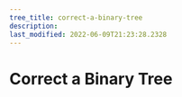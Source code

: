 ```yaml
---
tree_title: correct-a-binary-tree
description: 
last_modified: 2022-06-09T21:23:28.2328
---
```


# Correct a Binary Tree
